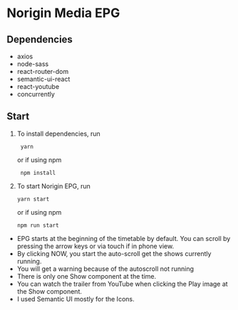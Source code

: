 # Norigin Media EPG

## **Dependencies**

- axios
- node-sass
- react-router-dom
- semantic-ui-react
- react-youtube
- concurrently

## **Start**

1. To install dependencies, run

        yarn

    or if using npm

        npm install

2.  To start Norigin EPG, run

        yarn start

    or if using npm

        npm run start

- EPG starts at the beginning of the timetable by default. You can scroll by pressing the arrow keys or via touch if in phone view.
- By clicking NOW, you start the auto-scroll get the shows currently running.
- You will get a warning because of the autoscroll not running
- There is only one Show component at the time.
- You can watch the trailer from YouTube when clicking the Play image at the Show component.
- I used Semantic UI mostly for the Icons.
